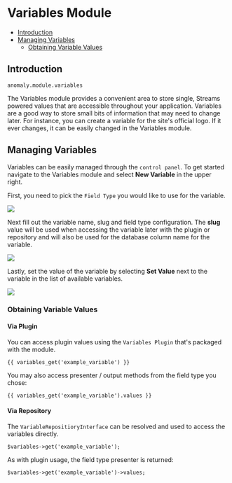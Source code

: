 # Variables Module

- [Introduction](#introduction)
- [Managing Variables](#managing-variables)
	- [Obtaining Variable Values](#obtaining-variable-values)


<a name="introduction"></a>
## Introduction

`anomaly.module.variables`

The Variables module provides a convenient area to store single, Streams powered values that are accessible throughout your application. Variables are a good way to store small bits of information that may need to change later. For instance, you can create a variable for the site's official logo. If it ever changes, it can be easily changed in the Variables module.


<a name="managing-variables"></a>
## Managing Variables

Variables can be easily managed through the `control panel`. To get started navigate to the Variables module and select **New Variable** in the upper right.

First, you need to pick the `Field Type` you would like to use for the variable.

![](https://raw.githubusercontent.com/anomalylabs/variables-module/1.0/master/docs/img/modal.png)

Next fill out the variable name, slug and field type configuration. The **slug** value will be used when accessing the variable later with the plugin or repository and will also be used for the database column name for the variable.

![](https://raw.githubusercontent.com/anomalylabs/variables-module/1.0/master/docs/img/fields.png)

Lastly, set the value of the variable by selecting **Set Value** next to the variable in the list of available variables.

![](https://raw.githubusercontent.com/anomalylabs/variables-module/1.0/master/docs/img/table.png)

<a name="obtaining-variable-values"></a>
### Obtaining Variable Values

#### Via Plugin

You can access plugin values using the `Variables Plugin` that's packaged with the module.

	{{ variables_get('example_variable') }}

You may also access presenter / output methods from the field type you chose:

	{{ variables_get('example_variable').values }}

#### Via Repository

The `VariableRepositioryInterface` can be resolved and used to access the variables directly.

	$variables->get('example_variable');

As with plugin usage, the field type presenter is returned:

	$variables->get('example_variable')->values;
